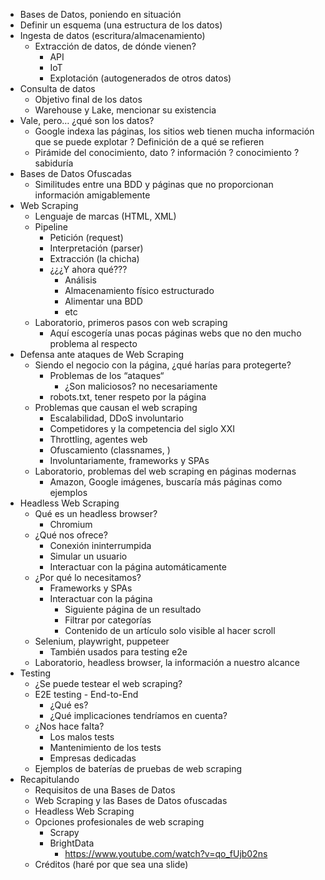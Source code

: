 - Bases de Datos, poniendo en situación
- Definir un esquema (una estructura de los datos)
- Ingesta de datos (escritura/almacenamiento)
  - Extracción de datos, de dónde vienen?
    - API
    - IoT
    - Explotación (autogenerados de otros datos)
- Consulta de datos
  - Objetivo final de los datos
  - Warehouse y Lake, mencionar su existencia
- Vale, pero… ¿qué son los datos?
  - Google indexa las páginas, los sitios web tienen mucha información que se puede explotar ? Definición de a qué se refieren
  - Pirámide del conocimiento, dato ? información ? conocimiento ? sabiduría
- Bases de Datos Ofuscadas
  - Similitudes entre una BDD y páginas que no proporcionan información amigablemente
- Web Scraping
  - Lenguaje de marcas (HTML, XML)
  - Pipeline
    - Petición (request)
    - Interpretación (parser)
    - Extracción (la chicha)
    - ¿¿¿Y ahora qué???
      - Análisis
      - Almacenamiento físico estructurado
      - Alimentar una BDD
      - etc
  - Laboratorio, primeros pasos con web scraping
    - Aquí escogería unas pocas páginas webs que no den mucho problema al respecto
- Defensa ante ataques de Web Scraping
  - Siendo el negocio con la página, ¿qué harías para protegerte?
    - Problemas de los “ataques“
      - ¿Son maliciosos? no necesariamente
    - robots.txt, tener respeto por la página
  - Problemas que causan el web scraping
    - Escalabilidad, DDoS involuntario
    - Competidores y la competencia del siglo XXI
    - Throttling, agentes web
    - Ofuscamiento (classnames, )
    - Involuntariamente, frameworks y SPAs
  - Laboratorio, problemas del web scraping en páginas modernas
    - Amazon, Google imágenes, buscaría más páginas como ejemplos
- Headless Web Scraping
  - Qué es un headless browser?
    - Chromium
  - ¿Qué nos ofrece?
    - Conexión ininterrumpida
    - Simular un usuario
    - Interactuar con la página automáticamente
  - ¿Por qué lo necesitamos?
    - Frameworks y SPAs
    - Interactuar con la página
      - Siguiente página de un resultado
      - Filtrar por categorías
      - Contenido de un artículo solo visible al hacer scroll
  - Selenium, playwright, puppeteer
    - También usados para testing e2e
  - Laboratorio, headless browser, la información a nuestro alcance
- Testing
  - ¿Se puede testear el web scraping?
  - E2E testing - End-to-End
    - ¿Qué es?
    - ¿Qué implicaciones tendríamos en cuenta?
  - ¿Nos hace falta?
    - Los malos tests
    - Mantenimiento de los tests
    - Empresas dedicadas
  - Ejemplos de baterías de pruebas de web scraping
- Recapitulando
  - Requisitos de una Bases de Datos
  - Web Scraping y las Bases de Datos ofuscadas
  - Headless Web Scraping
  - Opciones profesionales de web scraping
    - Scrapy
    - BrightData
      - https://www.youtube.com/watch?v=qo_fUjb02ns
  - Créditos (haré por que sea una slide)
